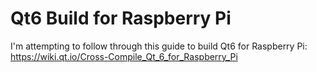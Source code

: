 # Qt6 Build for Raspberry Pi

I'm attempting to follow through this guide to build Qt6 for Raspberry Pi: https://wiki.qt.io/Cross-Compile_Qt_6_for_Raspberry_Pi
